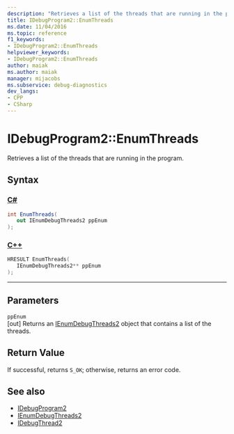 ```yaml
---
description: "Retrieves a list of the threads that are running in the program."
title: IDebugProgram2::EnumThreads
ms.date: 11/04/2016
ms.topic: reference
f1_keywords:
- IDebugProgram2::EnumThreads
helpviewer_keywords:
- IDebugProgram2::EnumThreads
author: maiak
ms.author: maiak
manager: mijacobs
ms.subservice: debug-diagnostics
dev_langs:
- CPP
- CSharp
---
```

# IDebugProgram2::EnumThreads

Retrieves a list of the threads that are running in the program.

## Syntax

### [C#](#tab/csharp)
```csharp
int EnumThreads( 
   out IEnumDebugThreads2 ppEnum
);
```
### [C++](#tab/cpp)
```cpp
HRESULT EnumThreads( 
   IEnumDebugThreads2** ppEnum
);
```
---

## Parameters
`ppEnum`\
[out] Returns an [IEnumDebugThreads2](../../../extensibility/debugger/reference/ienumdebugthreads2.md) object that contains a list of the threads.

## Return Value
 If successful, returns `S_OK`; otherwise, returns an error code.

## See also
- [IDebugProgram2](../../../extensibility/debugger/reference/idebugprogram2.md)
- [IEnumDebugThreads2](../../../extensibility/debugger/reference/ienumdebugthreads2.md)
- [IDebugThread2](../../../extensibility/debugger/reference/idebugthread2.md)
